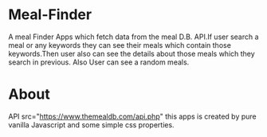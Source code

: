 # Meal-Finder
A meal Finder Apps which fetch data from the meal D.B. API.If user search a meal or any keywords they can see their meals which contain those keywords.Then user also can see the details about those meals which they search in previous. Also User can see a random meals.

# About
API src="https://www.themealdb.com/api.php"
this apps is created by pure vanilla Javascript and some simple css properties. 
